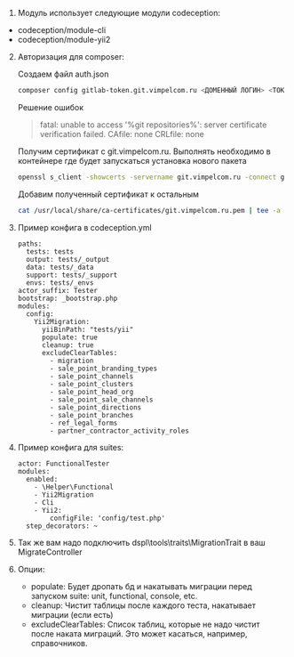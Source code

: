 1. Модуль использует следующие модули codeception:
- codeception/module-cli
- codeception/module-yii2

2. Авторизация для composer:

    Создаем файл auth.json
    
    ```bash
    composer config gitlab-token.git.vimpelcom.ru <ДОМЕННЫЙ ЛОГИН> <ТОКЕН>
    ```
    
    Решение ошибок
    
    > fatal: unable to access '%git repositories%': server certificate verification failed. CAfile: none CRLfile: none
    
    Получим сертификат с git.vimpelcom.ru. Выполнять необходимо в контейнере где будет запускаться установка нового пакета
    
    ```bash
    openssl s_client -showcerts -servername git.vimpelcom.ru -connect git.vimpelcom.ru:443 </dev/null 2>/dev/null | sed -n -e '/BEGIN\ CERTIFICATE/,/END\ CERTIFICATE/ p'  > /usr/local/share/ca-certificates/git.vimpelcom.ru.pem
    ```
    
    Добавим полученный сертификат к остальным
    
    ```bash
    cat /usr/local/share/ca-certificates/git.vimpelcom.ru.pem | tee -a /etc/ssl/certs/ca-certificates.crt
    ```

3. Пример конфига в codeception.yml
    ```
    paths:
      tests: tests
      output: tests/_output
      data: tests/_data
      support: tests/_support
      envs: tests/_envs
    actor_suffix: Tester
    bootstrap: _bootstrap.php
    modules:
      config:
        Yii2Migration:
          yiiBinPath: "tests/yii"
          populate: true
          cleanup: true
          excludeClearTables:
            - migration
            - sale_point_branding_types
            - sale_point_channels
            - sale_point_clusters
            - sale_point_head_org
            - sale_point_sale_channels
            - sale_point_directions
            - sale_point_branches
            - ref_legal_forms
            - partner_contractor_activity_roles
    ```
4. Пример конфига для suites:
    ```
    actor: FunctionalTester
    modules:
      enabled:
        - \Helper\Functional
        - Yii2Migration
        - Cli
        - Yii2:
            configFile: 'config/test.php'
      step_decorators: ~
    ```
5. Так же вам надо подключить dspl\tools\traits\MigrationTrait в ваш MigrateController
6. Опции:
    - populate: 
        Будет дропать бд и накатывать миграции перед запуском suite: unit, functional, console, etc.
    - cleanup: 
        Чистит таблицы после каждого теста, накатывает миграции (если есть)
    - excludeClearTables: 
        Список таблиц, которые не надо чистит после наката миграций. Это может касаться, например, справочников.